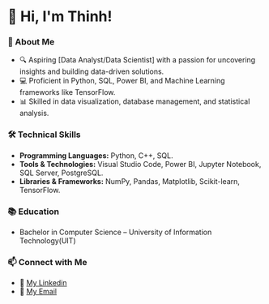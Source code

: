 # 👋 Hi, I'm Thinh!  

### 🌟 About Me  
- 🔍 Aspiring [Data Analyst/Data Scientist] with a passion for uncovering insights and building data-driven solutions.  
- 💻 Proficient in Python, SQL, Power BI, and Machine Learning frameworks like TensorFlow. 
- 📊 Skilled in data visualization, database management, and statistical analysis.  

### 🛠️ Technical Skills  
- **Programming Languages:** Python, C++, SQL.
- **Tools & Technologies:** Visual Studio Code, Power BI, Jupyter Notebook, SQL Server, PostgreSQL.
- **Libraries & Frameworks:** NumPy, Pandas, Matplotlib, Scikit-learn, TensorFlow.

### 📚 Education  
- Bachelor in Computer Science – University of Information Technology(UIT)

### 📫 Connect with Me  
- 💼 [My Linkedin](https://www.linkedin.com/in/thinh-luong-ly-cong-547429291/)
- 📧 [My Email](congthinh2132@gmail.com)
